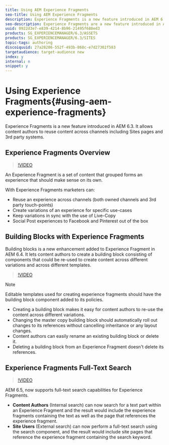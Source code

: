 ```yaml
---
title: Using AEM Experience Fragments
seo-title: Using AEM Experience Fragments
description: Experience Fragments is a new feature introduced in AEM 6.3. It allows content authors to reuse content across channels including Sites pages and 3rd party systems.
seo-description: Experience Fragments are a new feature introduced in AEM 6.3 that allows content authors to reuse content across channels including Sites pages and 3rd party systems.
uuid: 0922d3e7-e839-4214-8b96-21495f688ed3
products: SG_EXPERIENCEMANAGER/6.3/ASSETS
products: SG_EXPERIENCEMANAGER/6.3/SITES
topic-tags: authoring
discoiquuid: 27a28286-552f-493b-868c-e7d27302f583
targetaudience: target-audience new
index: y
internal: n
snippet: y
---
```


# Using Experience Fragments{#using-aem-experience-fragments}

Experience Fragments is a new feature introduced in AEM 6.3. It allows content authors to reuse content across channels including Sites pages and 3rd party systems.

## Experience Fragments Overview

>[!VIDEO](https://video.tv.adobe.com/v/17028/?quality=9)

An Experience Fragment is a set of content that grouped forms an experience that should make sense on its own.

With Experience Fragments marketers can:

* Reuse an experience across channels (both owned channels and 3rd party touch-points)
* Create variations of an experience for specific use-cases
* Keep variations in sync with the use of Live-Copy
* Social Post experiences to Facebook and Pinterest out of the box

## Building Blocks with Experience Fragments

Building blocks is a new enhancement added to Experience Fragment in AEM 6.4. It lets content authors to create a building block consisting of components that could be re-used to create content across different variations and across different templates.

>[!VIDEO](https://video.tv.adobe.com/v/21289/?quality=9)

>[!NOTE]
>
> Editable templates used for creating experience fragments should have the building block component added to its policies.

* Creating a building block makes it easy for content authors to re-use the content across different variations.
* Changing the master copy building block should automatically roll out changes to its references without cancelling inheritance or any layout changes.
* Content authors can easily rename an existing building block or delete it.
* Deleting a building block from an Experience Fragment doesn't delete its references.

## Experience Fragments Full-Text Search

>[!VIDEO](https://video.tv.adobe.com/v/27720/?quality=9)

AEM 6.5, now supports full-text search capabilities for Experience Fragments.

* **Content Authors** (Internal search) can now search for a text part within an Experience Fragment and the result would include the experience fragments containing the text as well as the page that references the experience fragment.
* **Site Users** (External search) can now perform a full-text search using the search component, and the result would include site pages that reference the experience fragment containing the search keyword.
